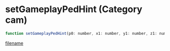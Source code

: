 # setGameplayPedHint (Category cam)

```js
function setGameplayPedHint(p0: number, x1: number, y1: number, z1: number, p4: boolean, p5: number, p6: number, p7: number): void
```

[filename](setGameplayPedHint_m.md ':include')